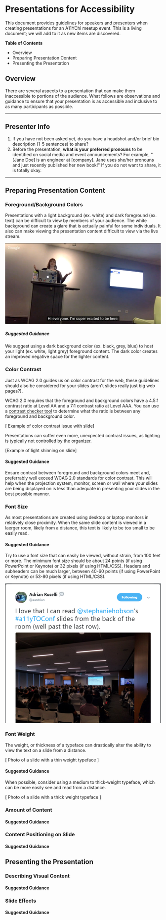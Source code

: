 # Presentations for Accessibility

This document provides guidelines for speakers and presenters when creating presentations for an A11YChi meetup event. This is a living document; we will add to it as new items are discovered.

**Table of Contents**
* Overview
* Preparing Presentation Content
* Presenting the Presentation

## Overview
There are several aspects to a presentation that can make them inaccessible to portions of the audience. What follows are observations and guidance to ensure that your presentation is as accessible and inclusive to as many participants as possible.

- - - - -

## Presenter Info
1. If you have not been asked yet, do you have a headshot and/or brief bio description (1-5 sentences) to share?
2. Before the presentation, **what is your preferred pronouns** to be identified on social media and event announcements? For example, "[Jane Doe] is an engineer at [company]. Jane uses she/her pronouns and just recently published her new book!" If you do not want to share, it is totally okay.

- - - - -


## Preparing Presentation Content
### Foreground/Background Colors
Presentations with a light background (ex. white) and dark foreground (ex. text) can be difficult to view by members of your audience. The white background can create a glare that is actually painful for some individuals. It also can make viewing the presentation content difficult to view via the live stream.

![alt text](https://github.com/A11YChi/A11Y-Presentations/blob/master/img/Presentation-Glare.jpg "Image of Marcy Sutton presenting with light background, dark text presentation slide.")

##### Suggested Guidance
We suggest using a dark background color (ex. black, grey, blue) to host your light (ex. white, light grey) foreground content. The dark color creates an improved negative space for the lighter content.

### Color Contrast
Just as WCAG 2.0 guides us on color contrast for the web, these guidelines should also be considered for your slides (aren't slides really just big web pages?). 

WCAG 2.0 requires that the foreground and background colors have a 4.5:1 contrast ratio at Level AA and a 7:1 contrast ratio at Level AAA. You can use a [contrast checker tool](https://developer.paciellogroup.com/resources/contrastanalyser/) to determine what the ratio is between any foreground and background color.

[ Example of color contrast issue with slide]

Presentations can suffer even more, unexpected contrast issues, as lighting is typically not controlled by the organizer. 

[Example of light shinning on slide] 

#### Suggested Guidance

Ensure contrast between foreground and background colors meet and, preferrably well exceed WCAG 2.0 standards for color contrast. This will help when the projection system, monitor, screen or wall where your slides are being displayed on is less than adequate in presenting your slides in the best possible manner.

### Font Size
As most presentations are created using desktop or laptop monitors in relatively close proximity. When the same slide content is viewed in a laerger room, likely from a distance, this text is likely to be too small to be easily read.

#### Suggested Guidance

Try to use a font size that can easily be viewed, without strain, from 100 feet or more. The minimum font size should be about 24 points (if using PowerPoint or Keynote) or 32 pixels (if using HTML/CSS). Headers and subheaders can be much larger, between 40-60 points (if using PowerPoint or Keynote) or 53-80 pixels (if using HTML/CSS).

![alt text](/img/a11ypres-font-size.PNG "Photo from a11ytoconf from Adrian Roselli on Twitter which says I love that I can read @stephaniehobson’s #a11yTOConf slides from the back of the room (well past the last row).")

### Font Weight

The weight, or thickness of a typeface can drastically alter the ability to view the text on a slide from a distance.

[ Photo of a slide with a thin weight typeface ]

#### Suggested Guidance

When possible, consider using a medium to thick-weight typeface, which can be more easily see and read from a distance.

[ Photo of a slide with a thick weight typeface ]

### Amount of Content

#### Suggested Guidance

### Content Positioning on Slide

#### Suggested Guidance

## Presenting the Presentation
### Describing Visual Content

#### Suggested Guidance

### Slide Effects

#### Suggested Guidance



